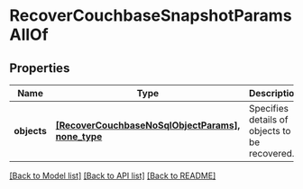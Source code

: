 # RecoverCouchbaseSnapshotParamsAllOf


## Properties
Name | Type | Description | Notes
------------ | ------------- | ------------- | -------------
**objects** | [**[RecoverCouchbaseNoSqlObjectParams], none_type**](RecoverCouchbaseNoSqlObjectParams.md) | Specifies details of objects to be recovered. | [optional] 

[[Back to Model list]](../README.md#documentation-for-models) [[Back to API list]](../README.md#documentation-for-api-endpoints) [[Back to README]](../README.md)


